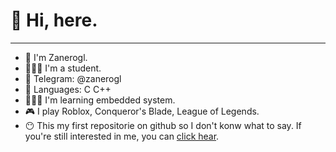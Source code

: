 # 👋 Hi, here.
---------------
- 👀 I'm Zanerogl.
- 👨🏻‍🎓 I'm a student.
- 💬 Telegram: @zanerogl
- 🔘 Languages: C C++ 
- 👨🏻‍💻 I'm learning embedded system.
- 🎮 I play Roblox, Conqueror's Blade, League of Legends.
- 😶 This my first repositorie on github so I don't konw what to say. If you're still interested in me, you can [click hear](https://zanerogl.github.io).
<!---
Zanerogl/Zanerogl is a ✨ special ✨ repository because its `README.md` (this file) appears on your GitHub profile.
You can click the Preview link to take a look at your changes.
- 👀 I’m interested in ...
- 🌱 I’m currently learning ...
- 💞️ I’m looking to collaborate on ...
- 📫 How to reach me ...
--->
